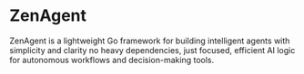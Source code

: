 # ZenAgent
ZenAgent is a lightweight Go framework for building intelligent agents with simplicity and clarity no heavy dependencies, just focused, efficient AI logic for autonomous workflows and decision-making tools.  

